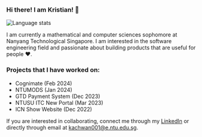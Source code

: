 ### Hi there! I am Kristian! 👋
![Language stats](https://github-readme-stats.vercel.app/api/top-langs/?username=kristianachwan&theme=tokyonight&layout=compact)

I am currently a mathematical and computer sciences sophomore at Nanyang Technological Singapore. I am interested in the software engineering field and passionate about building products that are useful for people ❤️.

### Projects that I have worked on: 
- Cognimate (Feb 2024) 
- NTUMODS (Jan 2024)
- GTD Payment System (Dec 2023)
- NTUSU ITC New Portal (Mar 2023) 
- ICN Show Website (Dec 2022)

If you are interested in collaborating, connect me through my [LinkedIn](https://www.linkedin.com/in/kristianachwan/) or directly through email at kachwan001@e.ntu.edu.sg. 

